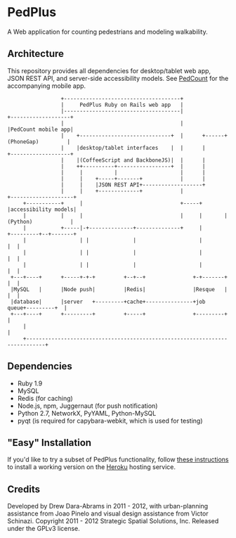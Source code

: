 # PedPlus

A Web application for counting pedestrians and modeling walkability.

## Architecture

This repository provides all dependencies for desktop/tablet web app, JSON REST API, and server-side accessibility models. See [PedCount](https://github.com/drewda/pedcount) for the accompanying mobile app.

  
                     +-------------------------------------+
                     |     PedPlus Ruby on Rails web app   |
                     |-------------------------------------|             +-------------------+
                     |                                     |             |PedCount mobile app|
                     |    +-----------------------------+  |      +------+(PhoneGap)         |
                     |    |desktop/tablet interfaces    |  |      |      +-------------------+
                     |    |(CoffeeScript and BackboneJS)|  |      |
                     |    ++----------+-----------------+  |      |
                     |     |          |                    |      |
                     |     |    +-----+-------+            |      |
                     |     |    |JSON REST API+-------------------+
                     |     |    +-------------+            |             +--------------------+
         +-----------+     |                               +-----+       |accessibility models|
         |           |     |                               |     |       |(Python)            |
         |           +-----|-+--------------+--------------+     |       +---------+--+-------+
         |                 | |              |                    |                 |  |
         |                 | |              |                    |                 |  |
         |                 | |              |                    |                 |  |
     +---+----+      +-----+-+-+         +--+--+               +-+-------+         |  |
     |MySQL   |      |Node push|         |Redis|               |Resque   |         |  |
     |database|      |server   +---------+cache+---------------+job queue+---------+  |
     +---+----+      +---------+         +-----+               +---------+            |
         |                                                                            |
         +----------------------------------------------------------------------------+


## Dependencies
* Ruby 1.9
* MySQL
* Redis (for caching)
* Node.js, npm, Juggernaut (for push notification)
* Python 2.7, NetworkX, PyYAML, Python-MySQL
* pyqt (is required for capybara-webkit, which is used for testing)

## "Easy" Installation

If you'd like to try a subset of PedPlus functionality, follow [these instructions](https://github.com/drewda/pedplus/blob/heroku/README.markdown) to install a working version on the [Heroku](https://www.heroku.com/) hosting service.
  
## Credits
Developed by Drew Dara-Abrams in 2011 - 2012, with urban-planning assistance from Joao Pinelo and visual design assistance from Victor Schinazi. Copyright 2011 - 2012 Strategic Spatial Solutions, Inc. Released under the GPLv3 license.